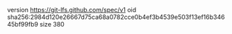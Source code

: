 version https://git-lfs.github.com/spec/v1
oid sha256:2984d120e26667d75ca68a0782cce0b4ef3b4539e503f13ef16b34645bf99fb9
size 380
